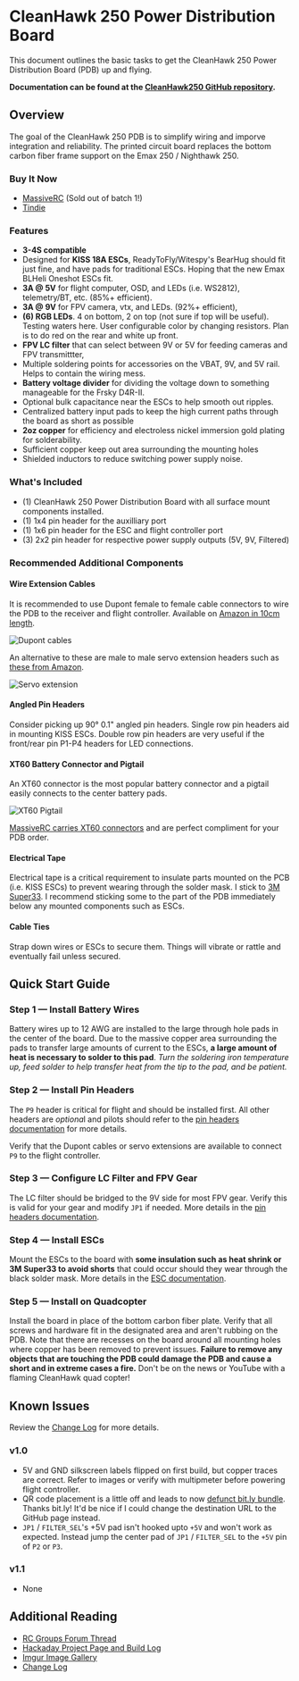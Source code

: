 # CleanHawk 250 Power Distribution Board

This document outlines the basic tasks to get the CleanHawk 250 Power Distribution Board (PDB) up and flying.

**Documentation can be found at the [CleanHawk250 GitHub repository](https://github.com/kylemanna/cleanhawk250).**


## Overview

The goal of the CleanHawk 250 PDB is to simplify wiring and imporve integration and reliability.  The printed circuit board replaces the bottom carbon fiber frame support on the Emax 250 / Nighthawk 250.

### Buy It Now

* [MassiveRC](http://bit.ly/1aG1E3O) (Sold out of batch 1!)
* [Tindie](http://bit.ly/1HMsioh)

### Features

* **3-4S compatible**
* Designed for **KISS 18A ESCs**, ReadyToFly/Witespy's BearHug should fit just fine, and have pads for traditional ESCs. Hoping that the new Emax BLHeli Oneshot ESCs fit.
* **3A @ 5V** for flight computer, OSD, and LEDs (i.e. WS2812), telemetry/BT, etc. (85%+ efficient).
* **3A @ 9V** for FPV camera, vtx, and LEDs. (92%+ efficient),
* **(6) RGB LEDs**. 4 on bottom, 2 on top (not sure if top will be useful). Testing waters here. User configurable color by changing resistors. Plan is to do red on the rear and white up front.
* **FPV LC filter** that can select between 9V or 5V for feeding cameras and FPV transmittter,
* Multiple soldering points for accessories on the VBAT, 9V, and 5V rail. Helps to contain the wiring mess.
* **Battery voltage divider** for dividing the voltage down to something manageable for the Frsky D4R-II.
* Optional bulk capacitance near the ESCs to help smooth out ripples.
* Centralized battery input pads to keep the high current paths through the board as short as possible
* **2oz copper** for efficiency and electroless nickel immersion gold plating for solderability.
* Sufficient copper keep out area surrounding the mounting holes
* Shielded inductors to reduce switching power supply noise.

### What's Included

* (1) CleanHawk 250 Power Distribution Board with all surface mount components installed.
* (1) 1x4 pin header for the auxilliary port
* (1) 1x6 pin header for the ESC and flight controller port
* (3) 2x2 pin header for respective power supply outputs (5V, 9V, Filtered)

### Recommended Additional Components

#### Wire Extension Cables

It is recommended to use Dupont female to female cable connectors to wire the PDB to the receiver and flight controller. Available on [Amazon in 10cm length](http://amzn.com/B00KOL5BCC).

![Dupont cables](http://i.imgur.com/sG2cDaPm.jpg)

An alternative to these are male to male servo extension headers such as [these from Amazon](http://amzn.com/B00FGLSTY2).

![Servo extension](http://i.imgur.com/mOOl1RLm.jpg)

#### Angled Pin Headers

Consider picking up 90° 0.1" angled pin headers. Single row pin headers aid in mounting KISS ESCs.  Double row pin headers are very useful if the front/rear pin P1-P4 headers for LED connections.

#### XT60 Battery Connector and Pigtail

An XT60 connector is the most popular battery connector and a pigtail easily connects to the center battery pads.

![XT60 Pigtail](http://i.imgur.com/YXXkkKYm.jpg)

[MassiveRC carries XT60 connectors](http://bit.ly/1OBGKkD) and are perfect compliment for your PDB order.

#### Electrical Tape

Electrical tape is a critical requirement to insulate parts mounted on the PCB (i.e. KISS ESCs) to prevent wearing through the solder mask.  I stick to [3M Super33](http://amzn.com/B00004WCCL).  I recommend sticking some to the part of the PDB immediately below any mounted components such as ESCs.

#### Cable Ties

Strap down wires or ESCs to secure them.  Things will vibrate or rattle and eventually fail unless secured.


## Quick Start Guide

### Step 1 — Install Battery Wires

Battery wires up to 12 AWG are installed to the large through hole pads in the center of the board.  Due to the massive copper area surrounding the pads to transfer large amounts of current to the ESCs, **a large amount of heat is necessary to solder to this pad**.  *Turn the soldering iron temperature up, feed solder to help transfer heat from the tip to the pad, and be patient.*

### Step 2 — Install Pin Headers

The `P9` header is critical for flight and should be installed first.  All other headers are *optiona*l and pilots should refer to the [pin headers documentation](PinHeaders.md) for more details.

Verify that the Dupont cables or servo extensions are available to connect `P9` to the flight controller.

### Step 3 — Configure LC Filter and FPV Gear

The LC filter should be bridged to the 9V side for most FPV gear.  Verify this is valid for your gear and modify `JP1` if needed.  More details in the [pin headers documentation](PinHeaders.md).

### Step 4 — Install ESCs

Mount the ESCs to the board with **some insulation such as heat shrink or 3M Super33 to avoid shorts** that could occur should they wear through the black solder mask.  More details in the [ESC documentation](ESCs.md).

### Step 5 — Install on Quadcopter

Install the board in place of the bottom carbon fiber plate.  Verify that all screws and hardware fit in the designated area and aren't rubbing on the PDB. Note that there are recesses on the board around all mounting holes where copper has been removed to prevent issues.  **Failure to remove any objects that are touching the PDB could damage the PDB and cause a short and in extreme cases a fire.** Don't be on the news or YouTube with a flaming CleanHawk quad copter!

## Known Issues

Review the [Change Log](http://bit.ly/1GxYUxc) for more details.

### v1.0
* 5V and GND silkscreen labels flipped on first build, but copper traces are correct. Refer to images or verify with multipmeter before powering flight controller.
* QR code placement is a little off and leads to now [defunct bit.ly bundle](http://bitly.is/1aG0YLU).  Thanks bit.ly!  It'd be nice if I could change the destination URL to the GitHub page instead.
* `JP1` / `FILTER_SEL`'s +5V pad isn't hooked upto `+5V` and won't work as expected.  Instead jump the center pad of `JP1` / `FILTER_SEL` to the `+5V` pin of `P2` or `P3`.

### v1.1

* None

## Additional Reading

* [RC Groups Forum Thread](http://bit.ly/1aFZpxj)
* [Hackaday Project Page and Build Log](http://bit.ly/1aG09m9)
* [Imgur Image Gallery](http://bit.ly/1aG00z3)
* [Change Log](http://bit.ly/1GxYUxc)
